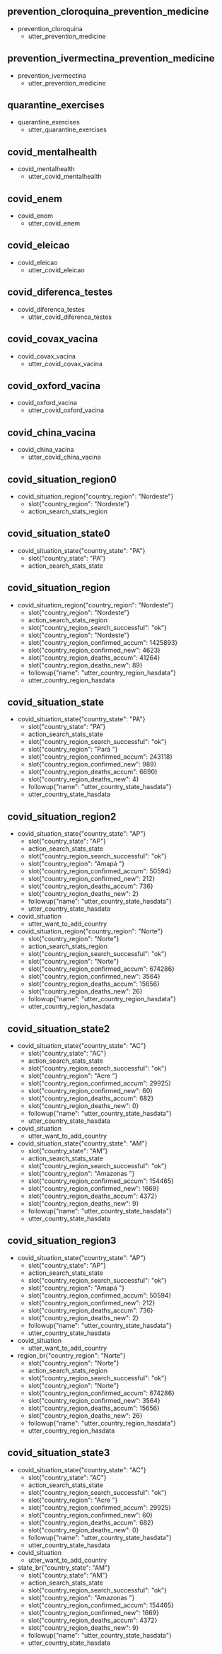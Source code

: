 ## prevention_cloroquina_prevention_medicine
* prevention_cloroquina
  - utter_prevention_medicine

## prevention_ivermectina_prevention_medicine
* prevention_ivermectina
  - utter_prevention_medicine

## quarantine_exercises
* quarantine_exercises
  - utter_quarantine_exercises

## covid_mentalhealth
* covid_mentalhealth
  - utter_covid_mentalhealth

## covid_enem
* covid_enem
  - utter_covid_enem

## covid_eleicao
* covid_eleicao
  - utter_covid_eleicao

## covid_diferenca_testes
* covid_diferenca_testes
  - utter_covid_diferenca_testes

## covid_covax_vacina
* covid_covax_vacina
  - utter_covid_covax_vacina
  
## covid_oxford_vacina
* covid_oxford_vacina
  - utter_covid_oxford_vacina

## covid_china_vacina
* covid_china_vacina
  - utter_covid_china_vacina

## covid_situation_region0
* covid_situation_region{"country_region": "Nordeste"}
    - slot{"country_region": "Nordeste"}
    - action_search_stats_region

## covid_situation_state0
* covid_situation_state{"country_state": "PA"}
    - slot{"country_state": "PA"}
    - action_search_stats_state

## covid_situation_region
* covid_situation_region{"country_region": "Nordeste"}
    - slot{"country_region": "Nordeste"}
    - action_search_stats_region
    - slot{"country_region_search_successful": "ok"}
    - slot{"country_region": "Nordeste"}
    - slot{"country_region_confirmed_accum": 1425893}
    - slot{"country_region_confirmed_new": 4623}
    - slot{"country_region_deaths_accum": 41264}
    - slot{"country_region_deaths_new": 89}
    - followup{"name": "utter_country_region_hasdata"}
    - utter_country_region_hasdata

## covid_situation_state
* covid_situation_state{"country_state": "PA"}
    - slot{"country_state": "PA"}
    - action_search_stats_state
    - slot{"country_region_search_successful": "ok"}
    - slot{"country_region": "Pará  "}
    - slot{"country_region_confirmed_accum": 243118}
    - slot{"country_region_confirmed_new": 989}
    - slot{"country_region_deaths_accum": 6690}
    - slot{"country_region_deaths_new": 4}
    - followup{"name": "utter_country_state_hasdata"}
    - utter_country_state_hasdata

## covid_situation_region2
* covid_situation_state{"country_state": "AP"}
    - slot{"country_state": "AP"}
    - action_search_stats_state
    - slot{"country_region_search_successful": "ok"}
    - slot{"country_region": "Amapá  "}
    - slot{"country_region_confirmed_accum": 50594}
    - slot{"country_region_confirmed_new": 212}
    - slot{"country_region_deaths_accum": 736}
    - slot{"country_region_deaths_new": 2}
    - followup{"name": "utter_country_state_hasdata"}
    - utter_country_state_hasdata
* covid_situation
    - utter_want_to_add_country
* covid_situation_region{"country_region": "Norte"}
    - slot{"country_region": "Norte"}
    - action_search_stats_region
    - slot{"country_region_search_successful": "ok"}
    - slot{"country_region": "Norte"}
    - slot{"country_region_confirmed_accum": 674286}
    - slot{"country_region_confirmed_new": 3564}
    - slot{"country_region_deaths_accum": 15656}
    - slot{"country_region_deaths_new": 26}
    - followup{"name": "utter_country_region_hasdata"}
    - utter_country_region_hasdata

## covid_situation_state2
* covid_situation_state{"country_state": "AC"}
    - slot{"country_state": "AC"}
    - action_search_stats_state
    - slot{"country_region_search_successful": "ok"}
    - slot{"country_region": "Acre  "}
    - slot{"country_region_confirmed_accum": 29925}
    - slot{"country_region_confirmed_new": 60}
    - slot{"country_region_deaths_accum": 682}
    - slot{"country_region_deaths_new": 0}
    - followup{"name": "utter_country_state_hasdata"}
    - utter_country_state_hasdata
* covid_situation
    - utter_want_to_add_country
* covid_situation_state{"country_state": "AM"}
    - slot{"country_state": "AM"}
    - action_search_stats_state
    - slot{"country_region_search_successful": "ok"}
    - slot{"country_region": "Amazonas "}
    - slot{"country_region_confirmed_accum": 154465}
    - slot{"country_region_confirmed_new": 1669}
    - slot{"country_region_deaths_accum": 4372}
    - slot{"country_region_deaths_new": 9}
    - followup{"name": "utter_country_state_hasdata"}
    - utter_country_state_hasdata


## covid_situation_region3
* covid_situation_state{"country_state": "AP"}
    - slot{"country_state": "AP"}
    - action_search_stats_state
    - slot{"country_region_search_successful": "ok"}
    - slot{"country_region": "Amapá  "}
    - slot{"country_region_confirmed_accum": 50594}
    - slot{"country_region_confirmed_new": 212}
    - slot{"country_region_deaths_accum": 736}
    - slot{"country_region_deaths_new": 2}
    - followup{"name": "utter_country_state_hasdata"}
    - utter_country_state_hasdata
* covid_situation
    - utter_want_to_add_country
* region_br{"country_region": "Norte"}
    - slot{"country_region": "Norte"}
    - action_search_stats_region
    - slot{"country_region_search_successful": "ok"}
    - slot{"country_region": "Norte"}
    - slot{"country_region_confirmed_accum": 674286}
    - slot{"country_region_confirmed_new": 3564}
    - slot{"country_region_deaths_accum": 15656}
    - slot{"country_region_deaths_new": 26}
    - followup{"name": "utter_country_region_hasdata"}
    - utter_country_region_hasdata

## covid_situation_state3
* covid_situation_state{"country_state": "AC"}
    - slot{"country_state": "AC"}
    - action_search_stats_state
    - slot{"country_region_search_successful": "ok"}
    - slot{"country_region": "Acre  "}
    - slot{"country_region_confirmed_accum": 29925}
    - slot{"country_region_confirmed_new": 60}
    - slot{"country_region_deaths_accum": 682}
    - slot{"country_region_deaths_new": 0}
    - followup{"name": "utter_country_state_hasdata"}
    - utter_country_state_hasdata
* covid_situation
    - utter_want_to_add_country
* state_br{"country_state": "AM"}
    - slot{"country_state": "AM"}
    - action_search_stats_state
    - slot{"country_region_search_successful": "ok"}
    - slot{"country_region": "Amazonas "}
    - slot{"country_region_confirmed_accum": 154465}
    - slot{"country_region_confirmed_new": 1669}
    - slot{"country_region_deaths_accum": 4372}
    - slot{"country_region_deaths_new": 9}
    - followup{"name": "utter_country_state_hasdata"}
    - utter_country_state_hasdata